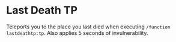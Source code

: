 # Last Death TP

Teleports you to the place you last died when executing `/function lastdeathtp:tp`. Also applies 5 seconds of invulnerability.

